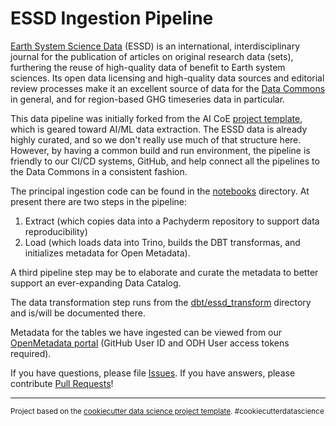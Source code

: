 ESSD Ingestion Pipeline
==============================

[Earth System Science Data](https://www.earth-system-science-data.net/) (ESSD) is an international, interdisciplinary journal for the publication of articles on original research data (sets), furthering the reuse of high-quality data of benefit to Earth system sciences.  Its open data licensing and high-quality data sources and editorial review processes make it an excellent source of data for the [Data Commons](https://github.com/os-climate/os_c_data_commons) in general, and for region-based GHG timeseries data in particular.

This data pipeline was initially forked from the AI CoE [project template](https://github.com/aicoe-aiops/project-template), which is geared toward AI/ML data extraction.  The ESSD data is already highly curated, and so we don't really use much of that structure here.  However, by having a common build and run environment, the pipeline is friendly to our CI/CD systems, GitHub, and help connect all the pipelines to the Data Commons in a consistent fashion.

The principal ingestion code can be found in the [notebooks](notebooks) directory.  At present there are two steps in the pipeline:
1. Extract (which copies data into a Pachyderm repository to support data reproducibility)
2. Load (which loads data into Trino, builds the DBT transformas, and initializes metadata for Open Metadata).

A third pipeline step may be to elaborate and curate the metadata to better support an ever-expanding Data Catalog.

The data transformation step runs from the [dbt/essd_transform](dbt/essd_transform) directory and is/will be documented there.

Metadata for the tables we have ingested can be viewed from our [OpenMetadata portal](https://openmetadata-openmetadata.apps.odh-cl2.apps.os-climate.org/explore/tables/?searchFilter=databaseschema%3Dessd) (GitHub User ID and ODH User access tokens required).

If you have questions, please file [Issues](https://github.com/os-climate/essd-ingest-pipeline/issues).  If you have answers, please contribute [Pull Requests](https://github.com/os-climate/essd-ingest-pipeline/pulls)!


--------

<p><small>Project based on the <a target="_blank" href="https://drivendata.github.io/cookiecutter-data-science/">cookiecutter data science project template</a>. #cookiecutterdatascience</small></p>
